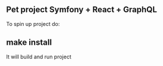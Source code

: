 Pet project Symfony + React + GraphQL
------------------------------------------------
To spin up project do:
## make install
It will build and run project
